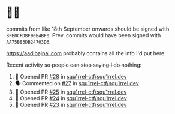 # 👋🏻
<!--
**aadibajpai/aadibajpai** is a ✨ _special_ ✨ repository because its `README.md` (this file) appears on your GitHub profile.
-->
commits from like 18th September onwards should be signed with `BFE0CFDBF90E4BF0`. Prev. commits would have been signed with `AA75B83DB24703D6`.

https://aadibajpai.com probably contains all the info I'd put here.

Recent activity ~~so people can stop saying I do nothing~~:
<!--START_SECTION:activity-->
1. 💪 Opened PR [#28](https://github.com/squ1rrel-ctf/squ1rrel.dev/pull/28) in [squ1rrel-ctf/squ1rrel.dev](https://github.com/squ1rrel-ctf/squ1rrel.dev)
2. 🗣 Commented on [#27](https://github.com/squ1rrel-ctf/squ1rrel.dev/issues/27) in [squ1rrel-ctf/squ1rrel.dev](https://github.com/squ1rrel-ctf/squ1rrel.dev)
3. 💪 Opened PR [#25](https://github.com/squ1rrel-ctf/squ1rrel.dev/pull/25) in [squ1rrel-ctf/squ1rrel.dev](https://github.com/squ1rrel-ctf/squ1rrel.dev)
4. 💪 Opened PR [#24](https://github.com/squ1rrel-ctf/squ1rrel.dev/pull/24) in [squ1rrel-ctf/squ1rrel.dev](https://github.com/squ1rrel-ctf/squ1rrel.dev)
5. 💪 Opened PR [#23](https://github.com/squ1rrel-ctf/squ1rrel.dev/pull/23) in [squ1rrel-ctf/squ1rrel.dev](https://github.com/squ1rrel-ctf/squ1rrel.dev)
<!--END_SECTION:activity-->
